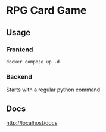 # RPG Card Game

## Usage

### Frontend

`docker compose up -d`

### Backend

Starts with a regular python command

## Docs

<http://localhost/docs>
